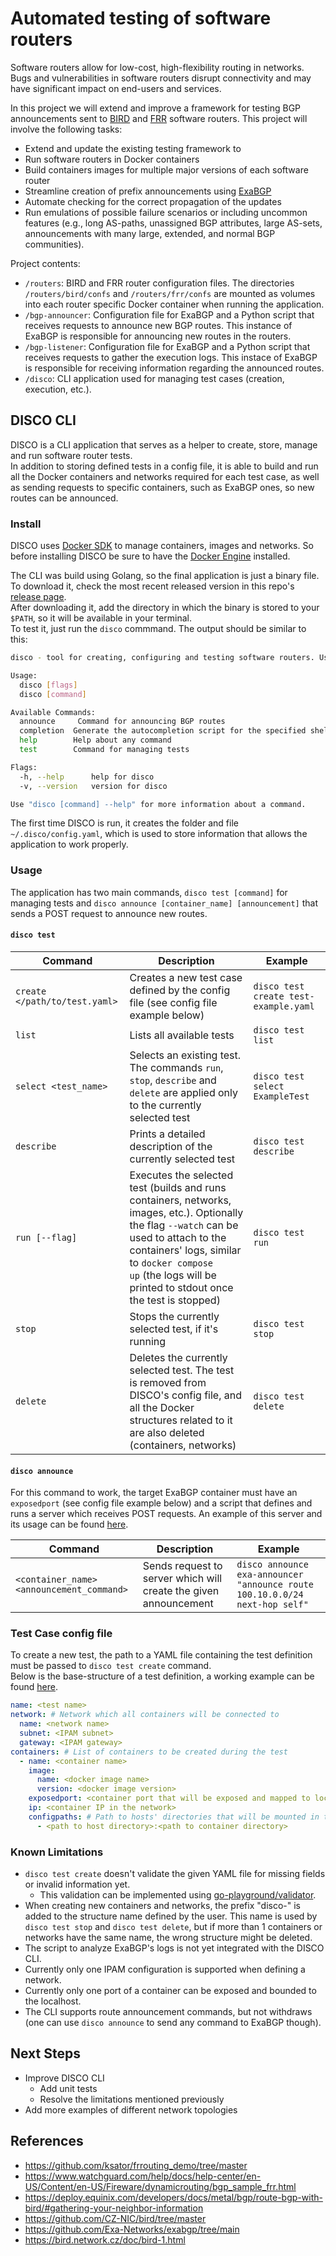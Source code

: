 # Automated testing of software routers

Software routers allow for low-cost, high-flexibility routing in networks. Bugs and vulnerabilities in software routers disrupt connectivity and may have significant impact on end-users and services.

In this project we will extend and improve a framework for testing BGP announcements sent to [BIRD](https://github.com/CZ-NIC/bird) and [FRR](https://github.com/FRRouting/frr) software routers. This project will involve the following tasks:

- Extend and update the existing testing framework to
- Run software routers in Docker containers
- Build containers images for multiple major versions of each software router
- Streamline creation of prefix announcements using [ExaBGP](https://github.com/Exa-Networks/exabgp)
- Automate checking for the correct propagation of the updates
- Run emulations of possible failure scenarios or including uncommon features (e.g., long AS-paths, unassigned BGP attributes, large AS-sets, announcements with many large, extended, and normal BGP communities).

Project contents:

- `/routers`: BIRD and FRR router configuration files. The directories `/routers/bird/confs` and `/routers/frr/confs` are mounted
as volumes into each router specific Docker container when running the application.  
- `/bgp-announcer`: Configuration file for ExaBGP and a Python script that receives requests to announce new BGP routes.
This instance of ExaBGP is responsible for announcing new routes in the routers.
- `/bgp-listener`: Configuration file for ExaBGP and a Python script that receives requests to gather the execution logs.
This instace of ExaBGP is responsible for receiving information regarding the announced routes.
- `/disco`: CLI application used for managing test cases (creation, execution, etc.).

## DISCO CLI

DISCO is a CLI application that serves as a helper to create, store, manage and run software router tests.  
In addition to storing defined tests in a config file, it is able to build and run all the Docker containers and networks required for each test case,
as well as sending requests to specific containers, such as ExaBGP ones, so new routes can be announced.

### Install

DISCO uses [Docker SDK](https://docs.docker.com/engine/api/sdk/) to manage containers, images and networks.
So before installing DISCO be sure to have the [Docker Engine](https://docs.docker.com/engine/install/) installed.  

The CLI was build using Golang, so the final application is just a binary file. To download it, check the most recent released version in this repo's [release page](https://github.com/hfscheid/ai-project/releases).  
After downloading it, add the directory in which the binary is stored to your `$PATH`, so it will be available in your terminal.  
To test it, just run the `disco` commmand. The output should be similar to this:

```sh
disco - tool for creating, configuring and testing software routers. Use 'disco help' to list all available commands

Usage:
  disco [flags]
  disco [command]

Available Commands:
  announce     Command for announcing BGP routes
  completion  Generate the autocompletion script for the specified shell
  help        Help about any command
  test        Command for managing tests

Flags:
  -h, --help      help for disco
  -v, --version   version for disco

Use "disco [command] --help" for more information about a command.
```

The first time DISCO is run, it creates the folder and file `~/.disco/config.yaml`, which is used to store information that allows the application to work properly.  

### Usage

The application has two main commands, `disco test [command]` for managing tests and `disco announce [container_name] [announcement]` that sends a POST request to announce new routes.  

#### `disco test`

| Command                       | Description                                                                                                                                                                                                                                                | Example                               |
| ----------------------------- | ---------------------------------------------------------------------------------------------------------------------------------------------------------------------------------------------------------------------------------------------------------- | ------------------------------------- |
| `create </path/to/test.yaml>` | Creates a new test case defined by the config file (see config file example below)                                                                                                                                                                         | `disco test create test-example.yaml` |
| `list`                        | Lists all available tests                                                                                                                                                                                                                                  | `disco test list`                     |
| `select <test_name>`          | Selects an existing test. The commands `run`, `stop`, `describe` and `delete` are applied only to the currently selected test                                                                                                                              | `disco test select ExampleTest`       |
| `describe`                    | Prints a detailed description of the currently selected test                                                                                                                                                                                               | `disco test describe`                 |
| `run [--flag]`                | Executes the selected test (builds and runs containers, networks, images, etc.). Optionally the flag `--watch` can be used to attach to the containers' logs, similar to `docker compose up` (the logs will be printed to stdout once the test is stopped) | `disco test run`                      |
| `stop`                        | Stops the currently selected test, if it's running                                                                                                                                                                                                         | `disco test stop`                     |
| `delete`                      | Deletes the currently selected test. The test is removed from DISCO's config file, and all the Docker structures related to it are also deleted (containers, networks)                                                                                     | `disco test delete`                   |

#### `disco announce`

For this command to work, the target ExaBGP container must have an `exposedport` (see config file example below) and a script that defines and runs a server which receives
POST requests. An example of this server and its usage can be found [here](https://github.com/hfscheid/ai-project/tree/master/bgp-announcer).  

| Command                                     | Description                                                      | Example                                                                    |
| ------------------------------------------- | ---------------------------------------------------------------- | -------------------------------------------------------------------------- |
| `<container_name> <announcement_command>` | Sends request to server which will create the given announcement | `disco announce exa-announcer "announce route 100.10.0.0/24 next-hop self"` |

### Test Case config file

To create a new test, the path to a YAML file containing the test definition must be passed to `disco test create` command.  
Below is the base-structure of a test definition, a working example can be found [here](https://github.com/hfscheid/ai-project/tree/master/test-example.yaml).

```yaml
name: <test name>
network: # Network which all containers will be connected to
  name: <network name>
  subnet: <IPAM subnet>
  gateway: <IPAM gateway>
containers: # List of containers to be created during the test
  - name: <container name>
    image:
      name: <docker image name>
      version: <docker image version>
    exposedport: <container port that will be exposed and mapped to localhost>
    ip: <container IP in the network>
    configpaths: # Path to hosts' directories that will be mounted in the container
      - <path to host directory>:<path to container directory>
```

### Known Limitations

- `disco test create` doesn't validate the given YAML file for missing fields or invalid information yet.
    - This validation can be implemented using [go-playground/validator](https://github.com/go-playground/validator).
- When creating new containers and networks, the prefix "disco-" is added to the structure name defined by the user.
This name is used by `disco test stop` and `disco test delete`, but if more than 1 containers or networks have the same name,
the wrong structure might be deleted.
- The script to analyze ExaBGP's logs is not yet integrated with the DISCO CLI.
- Currently only one IPAM configuration is supported when defining a network.
- Currently only one port of a container can be exposed and bounded to the localhost.
- The CLI supports route announcement commands, but not withdraws (one can use `disco announce` to send any command to ExaBGP though).

## Next Steps

- Improve DISCO CLI
    - Add unit tests
    - Resolve the limitations mentioned previously
- Add more examples of different network topologies

## References

- https://github.com/ksator/frrouting_demo/tree/master
- https://www.watchguard.com/help/docs/help-center/en-US/Content/en-US/Fireware/dynamicrouting/bgp_sample_frr.html
- https://deploy.equinix.com/developers/docs/metal/bgp/route-bgp-with-bird/#gathering-your-neighbor-information
- https://github.com/CZ-NIC/bird/tree/master
- https://github.com/Exa-Networks/exabgp/tree/main
- https://bird.network.cz/doc/bird-1.html
